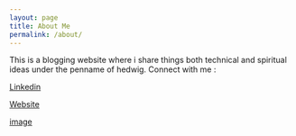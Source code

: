 ```yaml
---
layout: page
title: About Me
permalink: /about/
---
```


This is a blogging website where i share things both technical and spiritual ideas under the penname of hedwig.
Connect with me :

[Linkedin](https://www.linkedin.com/in/hiteshkumar17/)

[Website](https://hiteshhedwig.github.io)

[image](asset/image_me.png)
